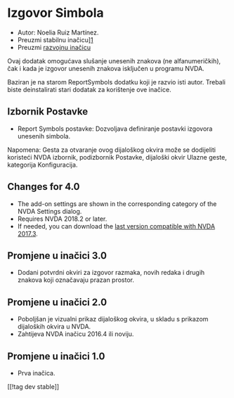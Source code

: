 # Izgovor Simbola #

*	Autor: Noelia Ruiz Martínez.
*	Preuzmi stabilnu inačicu][1]
*	Preuzmi [razvojnu inačicu][2]

Ovaj dodatak omogućava slušanje unesenih znakova (ne alfanumeričkih), čak i
kada je izgovor unesenih znakova isključen u programu NVDA.

Baziran je na starom ReportSymbols dodatku koji je razvio isti
autor. Trebali biste deinstalirati stari dodatak za korištenje ove inačice.

## Izbornik Postavke  ##
*	Report Symbols postavke: Dozvoljava definiranje postavki izgovora unesenih
  simbola.

Napomena: Gesta za otvaranje ovog dijaloškog okvira može se dodijeliti
koristeći NVDA izbornik, podizbornik Postavke, dijaloški okvir Ulazne geste,
kategorija Konfiguracija.

## Changes for 4.0 ##
* The add-on settings are shown in the corresponding category of the NVDA
  Settings dialog.
* Requires NVDA 2018.2 or later.
* If needed, you can download the [last version compatible with NVDA
  2017.3][3].

## Promjene u inačici 3.0 ##
* Dodani potvrdni okviri za izgovor razmaka, novih redaka i drugih znakova
  koji označavaju prazan prostor.

## Promjene u inačici 2.0 ##
*	Poboljšan je vizualni prikaz dijaloškog okvira, u skladu s prikazom
  dijaloških okvira u NVDA.
*	Zahtijeva NVDA inačicu 2016.4 ili noviju.

## Promjene u inačici 1.0 ##
*	Prva inačica.


[[!tag dev stable]]

[1]: https://addons.nvda-project.org/files/get.php?file=rsy

[2]: https://addons.nvda-project.org/files/get.php?file=rsy-dev

[3]:
https://github.com/nvdaes/reportSymbols/releases/download/3.6/reportSymbols-3.6.nvda-addon
